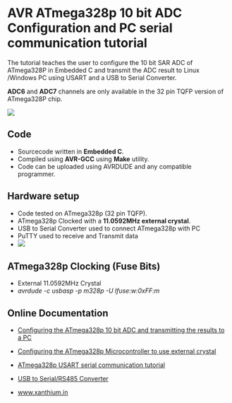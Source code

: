 # AVR ATmega328p 10 bit ADC Configuration and PC serial communication tutorial

The tutorial teaches the user to configure the 10 bit SAR ADC of ATmega328P in Embedded C and transmit the ADC result to Linux /Windows PC using USART and a USB to Serial Converter.

**ADC6** and **ADC7** channels are only available in the 32 pin TQFP version of ATmega328P chip.

<img src = "https://www.xanthium.in/sites/default/files/site-images/atmega328p-adc-config-tutorial/atmega32-adc-data-acquisution-tutorial.jpg"/>

## Code

- Sourcecode written in **Embedded C**. 
- Compiled using **AVR-GCC** using **Make** utility.
- Code can be uploaded using AVRDUDE and any compatible programmer.

## Hardware setup

- Code tested on ATmega328p (32 pin TQFP).
- ATmega328p Clocked with a **11.0592MHz external crystal**.
- USB to Serial Converter used to connect ATmega328p with PC 
- PuTTY used to receive and Transmit data
- <img src = "https://www.xanthium.in/sites/default/files/site-images/atmega328p-adc-config-tutorial/atmega328p-adc-data-serial-putty.jpg"/>

## ATmega328p Clocking (Fuse Bits)
- External 11.0592MHz Crystal
- *avrdude -c usbasp -p m328p -U lfuse:w:0xFF:m*

## Online Documentation

- <a href="https://www.xanthium.in/how-to-configuring-atmega328p-fuse-low-byte-embedded-design-use-external-crystal-fuse-settings">Configuring the ATmega328p 10 bit ADC and transmitting the results to a PC</a>

- <a href="https://www.xanthium.in/how-to-configuring-atmega328p-fuse-low-byte-embedded-design-use-external-crystal-fuse-settings">Configuring the ATmega328p Microcontroller to use external crystal</a>

- <a href ="https://www.xanthium.in/how-to-avr-atmega328p-microcontroller-usart-uart-embedded-programming-avrgcc">ATmega328p USART serial communication tutorial</a>

- <a href="https://www.xanthium.in/ft232-based-usb-to-serial-rs485-converter-industrial-scientific-applications">USB to Serial/RS485 Converter</a>

- www.xanthium.in


